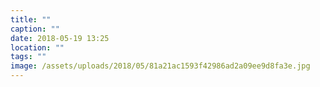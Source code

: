 ```yaml
---
title: ""
caption: ""
date: 2018-05-19 13:25
location: ""
tags: ""
image: /assets/uploads/2018/05/81a21ac1593f42986ad2a09ee9d8fa3e.jpg
---
```

